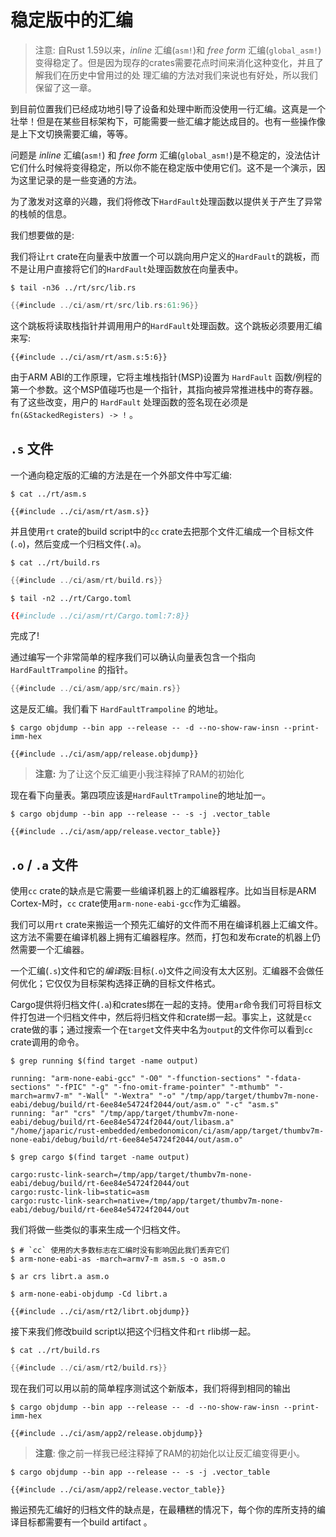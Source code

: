 # 稳定版中的汇编

> 注意: 自Rust 1.59以来，*inline* 汇编(`asm!`)和 *free form* 汇编(`global_asm!`)
> 变得稳定了。但是因为现存的crates需要花点时间来消化这种变化，并且了解我们在历史中曾用过的处
> 理汇编的方法对我们来说也有好处，所以我们保留了这一章。

到目前位置我们已经成功地引导了设备和处理中断而没使用一行汇编。这真是一个壮举！但是在某些目标架构下，可能需要一些汇编才能达成目的。也有一些操作像是上下文切换需要汇编，等等。

问题是 *inline* 汇编(`asm!`) 和 *free form* 汇编(`global_asm!`)是不稳定的，没法估计它们什么时候将变得稳定，所以你不能在稳定版中使用它们。这不是一个演示，因为这里记录的是一些变通的方法。

为了激发对这章的兴趣，我们将修改下`HardFault`处理函数以提供关于产生了异常的栈帧的信息。

我们想要做的是:

我们将让`rt` crate在向量表中放置一个可以跳向用户定义的`HardFault`的跳板，而不是让用户直接将它们的`HardFault`处理函数放在向量表中。

``` console
$ tail -n36 ../rt/src/lib.rs
```

``` rust
{{#include ../ci/asm/rt/src/lib.rs:61:96}}
```

这个跳板将读取栈指针并调用用户的`HardFault`处理函数。这个跳板必须要用汇编来写:

``` armasm
{{#include ../ci/asm/rt/asm.s:5:6}}
```

由于ARM ABI的工作原理，它将主堆栈指针(MSP)设置为 `HardFault` 函数/例程的第一个参数。这个MSP值碰巧也是一个指针，其指向被异常推进栈中的寄存器。有了这些改变，用户的 `HardFault` 处理函数的签名现在必须是 `fn(&StackedRegisters) -> !` 。

## `.s` 文件

一个通向稳定版的汇编的方法是在一个外部文件中写汇编:

``` console
$ cat ../rt/asm.s
```

``` armasm
{{#include ../ci/asm/rt/asm.s}}
```

并且使用`rt` crate的build script中的`cc` crate去把那个文件汇编成一个目标文件(`.o`)，然后变成一个归档文件(`.a`)。

``` console
$ cat ../rt/build.rs
```

``` rust
{{#include ../ci/asm/rt/build.rs}}
```

``` console
$ tail -n2 ../rt/Cargo.toml
```

``` toml
{{#include ../ci/asm/rt/Cargo.toml:7:8}}
```

完成了!

通过编写一个非常简单的程序我们可以确认向量表包含一个指向 `HardFaultTrampoline` 的指针。

``` rust
{{#include ../ci/asm/app/src/main.rs}}
```

这是反汇编。我们看下 `HardFaultTrampoline` 的地址。

``` console
$ cargo objdump --bin app --release -- -d --no-show-raw-insn --print-imm-hex
```

``` text
{{#include ../ci/asm/app/release.objdump}}
```

> **注意:** 为了让这个反汇编更小我注释掉了RAM的初始化

现在看下向量表。第四项应该是`HardFaultTrampoline`的地址加一。

``` console
$ cargo objdump --bin app --release -- -s -j .vector_table
```

``` text
{{#include ../ci/asm/app/release.vector_table}}
```

## `.o` / `.a` 文件

使用`cc` crate的缺点是它需要一些编译机器上的汇编器程序。比如当目标是ARM Cortex-M时，`cc` crate使用`arm-none-eabi-gcc`作为汇编器。

我们可以用`rt` crate来搬运一个预先汇编好的文件而不用在编译机器上汇编文件。这方法不需要在编译机器上拥有汇编器程序。然而，打包和发布crate的机器上仍然需要一个汇编器。

一个汇编(`.s`)文件和它的*编译*版:目标(`.o`)文件之间没有太大区别。汇编器不会做任何优化；它仅仅为目标架构选择正确的目标文件格式。

Cargo提供将归档文件(`.a`)和crates绑在一起的支持。使用`ar`命令我们可将目标文件打包进一个归档文件中，然后将归档文件和crate绑一起。事实上，这就是`cc` crate做的事；通过搜索一个在`target`文件夹中名为`output`的文件你可以看到`cc` crate调用的命令。

``` console
$ grep running $(find target -name output)
```

``` text
running: "arm-none-eabi-gcc" "-O0" "-ffunction-sections" "-fdata-sections" "-fPIC" "-g" "-fno-omit-frame-pointer" "-mthumb" "-march=armv7-m" "-Wall" "-Wextra" "-o" "/tmp/app/target/thumbv7m-none-eabi/debug/build/rt-6ee84e54724f2044/out/asm.o" "-c" "asm.s"
running: "ar" "crs" "/tmp/app/target/thumbv7m-none-eabi/debug/build/rt-6ee84e54724f2044/out/libasm.a" "/home/japaric/rust-embedded/embedonomicon/ci/asm/app/target/thumbv7m-none-eabi/debug/build/rt-6ee84e54724f2044/out/asm.o"
```

``` console
$ grep cargo $(find target -name output)
```

``` tetx
cargo:rustc-link-search=/tmp/app/target/thumbv7m-none-eabi/debug/build/rt-6ee84e54724f2044/out
cargo:rustc-link-lib=static=asm
cargo:rustc-link-search=native=/tmp/app/target/thumbv7m-none-eabi/debug/build/rt-6ee84e54724f2044/out
```

我们将做一些类似的事来生成一个归档文件。

``` console
$ # `cc` 使用的大多数标志在汇编时没有影响因此我们丢弃它们
$ arm-none-eabi-as -march=armv7-m asm.s -o asm.o

$ ar crs librt.a asm.o

$ arm-none-eabi-objdump -Cd librt.a
```

``` text
{{#include ../ci/asm/rt2/librt.objdump}}
```

接下来我们修改build script以把这个归档文件和`rt` rlib绑一起。

``` console
$ cat ../rt/build.rs
```

``` rust
{{#include ../ci/asm/rt2/build.rs}}
```

现在我们可以用以前的简单程序测试这个新版本，我们将得到相同的输出

``` console
$ cargo objdump --bin app --release -- -d --no-show-raw-insn --print-imm-hex
```

``` text
{{#include ../ci/asm/app2/release.objdump}}
```

> **注意**: 像之前一样我已经注释掉了RAM的初始化以让反汇编变得更小。

``` console
$ cargo objdump --bin app --release -- -s -j .vector_table
```

``` text
{{#include ../ci/asm/app2/release.vector_table}}
```

搬运预先汇编好的归档文件的缺点是，在最糟糕的情况下，每个你的库所支持的编译目标都需要有一个build artifact 。
